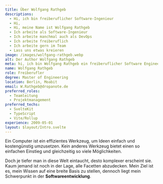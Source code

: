 ```yaml
---
title: Über Wolfgang Rathgeb
descriptions:
  - Hi, ich bin freiberuflicher Software-Ingenieur
  - Hi,
  - Hi, meine Name ist Wolfgang Rathgeb
  - Ich arbeite als Software-Ingenieur
  - Ich arbeite manchmal auch als DevOps
  - Ich arbeite freiberuflich
  - Ich arbeite gern im Team
  - Lass uns etwas kreieren
image: /images/wolfgang-rathgeb.webp
alt: Der Author Wolfgang Rathgeb
meta: hi, ich bin Wolfgang Rathgeb ein freiberuflicher Software Engineer im JavaScript/TypeScript Umfeld und habe ursprünglich technische Informatik studiert.
name: Wolfgang Rathgeb
role: Freiberufler
degree: Master of Engineering
location: Berlin, Moabit
email: W.Rathgeb@dropanote.de
preferred_roles:
  - Teamleitung
  - Projektmanagement
preferred_techs:
  - SvelteKit
  - TypeScript
  - Vite/Rollup
experience: 2009-05-01
layout: $layout/Intro.svelte
---
```


Ein Computer ist ein effizientes Werkzeug, um Ideen einfach und kostengünstig umzusetzen. Kein anderes Werkzeug bietet einen so einfachen Einstieg und gleichzeitig so viele Möglichkeiten.

Doch je tiefer man in diese Welt eintaucht, desto komplexer erscheint sie. Kaum jemand ist noch in der Lage, alle Facetten abzudecken. Mein Ziel ist es, mein Wissen auf eine breite Basis zu stellen, dennoch liegt mein Schwerpunkt in der **Softwareentwicklung**.
